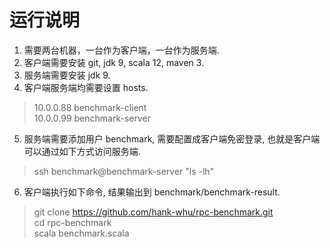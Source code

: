 # 运行说明
1. 需要两台机器，一台作为客户端，一台作为服务端.
2. 客户端需要安装 git, jdk 9, scala 12, maven 3.
3. 服务端需要安装 jdk 9.
4. 客户端服务端均需要设置 hosts.
> 10.0.0.88 benchmark-client<br>
> 10.0.0.99 benchmark-server

5. 服务端需要添加用户 benchmark, 需要配置成客户端免密登录, 也就是客户端可以通过如下方式访问服务端.
> ssh benchmark@benchmark-server "ls -lh"

6. 客户端执行如下命令, 结果输出到 benchmark/benchmark-result.
> git clone https://github.com/hank-whu/rpc-benchmark.git<br>
> cd rpc-benchmark<br>
> scala benchmark.scala